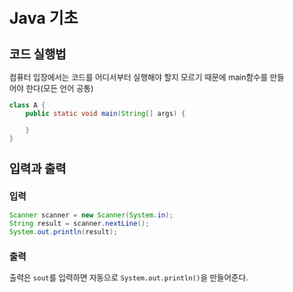 # Java 기초

## 코드 실행법
컴퓨터 입장에서는 코드를 어디서부터 실행해야 할지 모르기 때문에 main함수를 만들어야 한다(모든 언어 공통)
```java
class A {  
    public static void main(String[] args) {  
  
    }  
}
```

## 입력과 출력

### 입력
```java
Scanner scanner = new Scanner(System.in);  
String result = scanner.nextLine();  
System.out.println(result);
```

### 출력
출력은 `sout`를 입력하면 자동으로 `System.out.println()`을 만들어준다.


